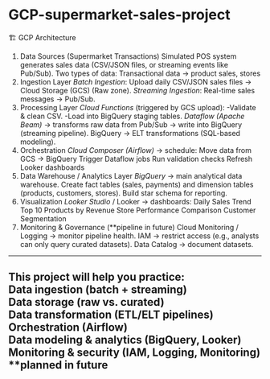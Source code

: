 # GCP-supermarket-sales-project
🏗️ GCP Architecture

1. Data Sources (Supermarket Transactions)
Simulated POS system generates sales data (CSV/JSON files, or streaming events like Pub/Sub).
Two types of data:
Transactional data → product sales,  stores
2. Ingestion Layer
*Batch Ingestion*: Upload daily CSV/JSON sales files → Cloud Storage (GCS) (Raw zone).
*Streaming Ingestion*: Real-time sales messages → Pub/Sub.
3. Processing Layer
*Cloud Functions* (triggered by GCS upload):
  -Validate & clean CSV.
  -Load into BigQuery staging tables.
*Dataflow (Apache Beam)* → transforms raw data from Pub/Sub → write into BigQuery (streaming pipeline).
BigQuery → ELT transformations (SQL-based modeling).
4. Orchestration
*Cloud Composer (Airflow)* → schedule:
Move data from GCS → BigQuery
Trigger Dataflow jobs
Run validation checks
Refresh Looker dashboards
5. Data Warehouse / Analytics Layer
*BigQuery* → main analytical data warehouse.
Create fact tables (sales, payments) and dimension tables (products, customers, stores).
Build star schema for reporting.
6. Visualization
*Looker Studio* / Looker → dashboards:
Daily Sales Trend
Top 10 Products by Revenue
Store Performance Comparison
Customer Segmentation
7. Monitoring & Governance (**pipeline in future)
Cloud Monitoring / Logging → monitor pipeline health.
IAM → restrict access (e.g., analysts can only query curated datasets).
Data Catalog → document datasets.
-----------------------------------------------------------------------------------------------------------
This project will help you practice:  
Data ingestion (batch + streaming)  
Data storage (raw vs. curated)  
Data transformation (ETL/ELT pipelines)  
Orchestration (Airflow)  
Data modeling &amp; analytics (BigQuery, Looker)  
Monitoring &amp; security (IAM, Logging, Monitoring) **planned in future
-----------------------------------------------------------------------------------------------------------
